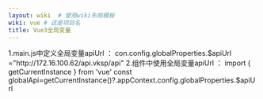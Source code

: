 ```yaml
---
layout: wiki  # 使用wiki布局模板
wiki: vue # 这是项目名
title: Vue3全局变量
---
```


1.main.js中定义全局变量apiUrl ： con.config.globalProperties.$apiUrl ="http://172.16.100.62/api.vksp/api" 2.组件中使用全局变量apiUrl ： import { getCurrentInstance } from 'vue' const globalApi=getCurrentInstance()?.appContext.config.globalProperties.$apiUrl